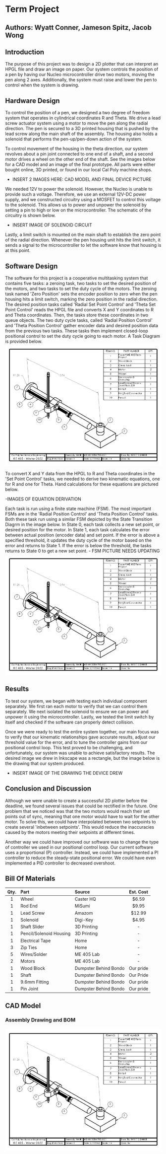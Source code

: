 # Term Project
## Authors: Wyatt Conner, Jameson Spitz, Jacob Wong

## Introduction
The purpose of this project was to design a 2D plotter that can interpret an HPGL file and 
draw an image on paper. Our system controls the position of a pen by having our Nucleo 
microcontroller drive two motors, moving the pen along 2 axes. Additionally, the system 
must raise and lower the pen to control when the system is drawing.

## Hardware Design
To control the position of a pen, we designed a two degree of freedom system that operates 
in cylindrical coordinates R and Theta. We drive a lead screw actuator system using a motor 
to move the pen along the radial direction. The pen is secured to a 3D printed housing that 
is pushed by the lead screw along the main shaft of the assembly. The housing also holds a 
solenoid that performs the pen-up/pen-down action of the system.

To control movement of the housing in the theta direction, our system revolves about a pin joint 
connected to one end of a shaft, and a second motor drives a wheel on the other end of the shaft. 
See the images below for a CAD model and an image of the final prototype. All parts were either 
bought online, 3D printed, or found in our local Cal Poly machine shops.

- INSERT 2 IMAGES HERE: CAD MODEL AND FINAL DEVICE PICTURE

We needed 12V to power the solenoid. However,  the Nucleo is unable to provide such a voltage. 
Therefore, we use an external 12V-DC power supply, and we constructed circuitry using a MOSFET to 
control this voltage to the solenoid. This allows us to power and unpower the solenoid by setting 
a pin to high or low on the microcontroller. The schematic of the circuitry is shown below.

- INSERT IMAGE OF SOLENOID CIRCUIT

Lastly, a limit switch is mounted on the main shaft to establish the zero point of the radial 
direction. Whenever the pen housing unit hits the limit switch, it sends a signal to the 
microcontroller to let the software know that housing is at this point.

## Software Design
The software for this project is a cooperative multitasking system that contains five tasks: a 
zeroing task, two tasks to set the desired position of the motors, and two tasks to set the duty
cycle of the motors. The zeroing task named 'Zero Position' sets the encoder position to zero
when the pen housing hits a limit switch, marking the zero position in the radial direction. The
desired position tasks called 'Radial Set Point Control' and 'Theta Set Point Control' reads the
HPGL file and converts X and Y coordinates to R and Theta coordinates. Then, the tasks store 
these coordinates in two queue objects. The two duty cycle tasks, called 'Radial Position Control'
and 'Theta Position Control' gather encoder data and desired position data from the previous two 
tasks. These tasks then implement closed-loop positional control to set the duty cycle going to 
each motor. A Task Diagram is provided below.
![TaskDiagram_FinalProj](/Images/ME405TermProject.PNG)

To convert X and Y data from the HPGL to R and Theta coordinates in the 'Set Point Control' 
tasks, we needed to derive two kinematic equations, one for R and one for Theta. Hand calculations
for these equations are pictured below.

-IMAGES OF EQUATION DERIVATION

Each task is run using a finite state machine (FSM). The most important FSMs are in the 'Radial 
Position Control' and 'Theta Position Control' tasks. Both these task run using a similar FSM 
depicted by the State Transition Diagrm in the image below. In State 0, each task collects a new 
set point, or desired position for the motor. In State 1, each task calculates the error between
actual position (encoder data) and set point. If the error is above a specified threshold, it 
updates the duty cycle of the motor based on the error and returns to State 1. If the error is 
below the threshold, the tasks returns to State 0 to get a new set point. - FSM PICTURE NEEDS UPDATING
![FSM_TermProj](/Images/ME405TermProject.PNG)

## Results
To test our system, we began with testing each individual component separately. We first ran each 
motor to verify that we can control them separately. We next isolated the solenoid to ensure we 
can power and unpower it using the microcontroller. Lastly, we tested the limit switch by itself
and checked if the software can properly detect collision. 

Once we were ready to test the entire system together, our main focus was to verify that our 
kinematic relationships gave accurate results, adjust our threshold value for the error, and to 
tune the controller gains from our positional control loop. This test proved to be challenging,
and unfortunately, our system was unable to achieve satisfactory results. The desired image we
drew in Inkscape was a rectangle, but the image below is the drawing that our system produced.

- INSERT IMAGE OF THE DRAWING THE DEVICE DREW

## Conclusion and Discussion
Although we were unable to create a successful 2D plotter before the deadline, we found several
issues that could be rectified in the future. One problem that we noticed was that the two
motors would reach their set points out of sync, meaning that one motor would have to wait for 
the other motor. To solve this, we could have interpolated between two setpoints to create 
several 'inbetween setpoints'. This would reduce the inaccuracies caused by the motors meeting
their setpoints at different times.

Another way we could have improved our software was to change the type of controller we used
in our positional control loop. Our current software uses a proportional (P) controller. Instead,
we could have implemented a PI controller to reduce the steady-state positional error. We could 
have even implemented a PID controller to decreased overshoot.


## Bill Of Materials


| Qty. | Part                    | Source                | Est. Cost |
|:----:|:----------------------  |:----------------------|:---------:|
|  1   | Wheel                   | Caster HQ             |   $6.59   |
|  1   | Rod End                 | MiSumi                |   $9.95   |
|  1   | Lead Screw              | Amazom                |   $12.99  |
|  1   | Solenoid                | Digi-Key              |   $4.95   |
|  1   | Shaft Slider            | 3D Printing           |     -     |
|  1   | Pencil/Solenoid Housing | 3D Printing           |     -     |
|  1   | Electrical Tape         | Home                  |     -     |
|  3   | Zip Ties                | Home                  |     -     |
|  5   | Wires/Solder            | ME 405 Lab            |     -     |
|  2   | Motors                  | ME 405 Lab            |     -     |
|  1   | Wood Block              | Dumpster Behind Bondo | Our pride |
|  1   | Shaft                   | Dumpster Behind Bondo | Our Pride |
|  1   | 9.6mm Fitting           | Dumpster Behind Bondo | Our pride |
|  1   | Pin Joint               | Dumpster Behind Bondo | Our pride |

## CAD Model

### Assembly Drawing and BOM
![Assembly Drawing and BOM](/Images/ME405TermProject.PNG)
